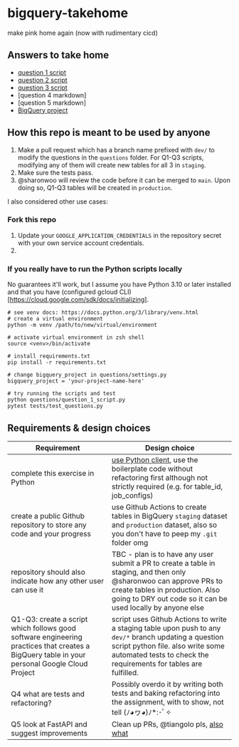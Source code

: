 # bigquery-takehome
make pink home again (now with rudimentary cicd)

## Answers to take home

* [question 1 script](https://github.com/sharonwoo/bigquery-takehome/blob/main/questions/question_1_script.py)
* [question 2 script]((https://github.com/sharonwoo/bigquery-takehome/blob/main/questions/question_2_script.py))
* [question 3 script]((https://github.com/sharonwoo/bigquery-takehome/blob/main/questions/question_3_script.py))
* [question 4 markdown]
* [question 5 markdown]
* [BigQuery project](https://console.cloud.google.com/bigquery?project=foodpanda-de-test-sharon&ws=!1m4!1m3!3m2!1sfoodpanda-de-test-sharon!2sstaging)

## How this repo is meant to be used by anyone

1. Make a pull request which has a branch name prefixed with `dev/` to modify the questions in the `questions` folder. For Q1-Q3 scripts, modifying any of them will create new tables for all 3 in `staging`.
2. Make sure the tests pass. 
3. @sharonwoo will review the code before it can be merged to `main`. Upon doing so, Q1-Q3 tables will be created in `production`. 

I also considered other use cases: 

### Fork this repo

1. Update your `GOOGLE_APPLICATION_CREDENTIALS` in the repository secret with your own service account credentials.
2. 

### If you really have to run the Python scripts locally

No guarantees it'll work, but I assume you have Python 3.10 or later installed and that you have (configured gcloud CLI)[https://cloud.google.com/sdk/docs/initializing].

```
# see venv docs: https://docs.python.org/3/library/venv.html
# create a virtual environment 
python -m venv /path/to/new/virtual/environment

# activate virtual environment in zsh shell
source <venv>/bin/activate

# install requirements.txt
pip install -r requirements.txt

# change bigquery_project in questions/settings.py
bigquery_project = 'your-project-name-here'

# try running the scripts and test
python questions/question_1_script.py
pytest tests/test_questions.py

```

## Requirements & design choices

| Requirement   | Design choice        |
| ---           | ---                  |
| complete this exercise in Python | [use Python client](https://cloud.google.com/python/docs/reference/bigquery/latest), use the boilerplate code without refactoring first although not strictly required (e.g. for table_id, job_configs) |
| create a public Github repository to store any code and your progress | use Github Actions to create tables in BigQuery `staging` dataset and `production` dataset, also so you don't have to peep my `.git` folder omg |
| repository should also indicate how any other user can use it | TBC - plan is to have any user submit a PR to create a table in staging, and then only @sharonwoo can approve PRs to create tables in production. Also going to DRY out code so it can be used locally by anyone else |
| Q1-Q3: create a script which follows good software engineering practices that creates a BigQuery table in your personal Google Cloud Project | script uses Github Actions to write a staging table upon push to any `dev/*` branch updating a question script python file. also write some automated tests to check the requirements for tables are fulfilled. | 
| Q4 what are tests and refactoring? | Possibly overdo it by writing both tests and baking refactoring into the assignment, with  to show, not tell (ﾉ◕ヮ◕)ﾉ*:･ﾟ✧ |
| Q5 look at FastAPI and suggest improvements | Clean up PRs, @tiangolo pls, [also](https://github.com/zhanymkanov/fastapi-best-practices#6-follow-the-rest) [what](https://github.com/tiangolo/fastapi/discussions/9412)|